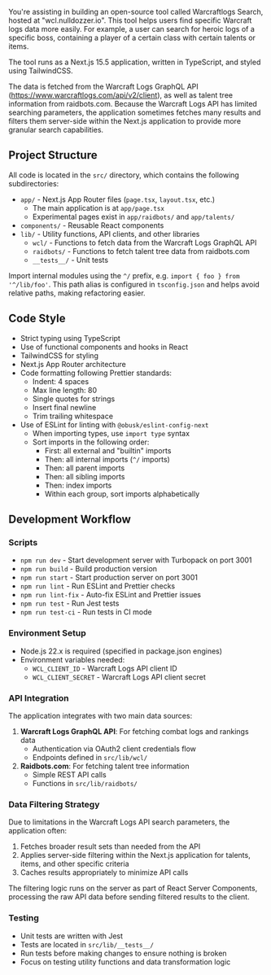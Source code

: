 You're assisting in building an open-source tool called Warcraftlogs Search, hosted at "wcl.nulldozzer.io". This tool helps users find specific Warcraft logs data more easily. For example, a user can search for heroic logs of a specific boss, containing a player of a certain class with certain talents or items.

The tool runs as a Next.js 15.5 application, written in TypeScript, and styled using TailwindCSS.

The data is fetched from the Warcraft Logs GraphQL API (https://www.warcraftlogs.com/api/v2/client), as well as talent tree information from raidbots.com. Because the Warcraft Logs API has limited searching parameters, the application sometimes fetches many results and filters them server-side within the Next.js application to provide more granular search capabilities.

## Project Structure

All code is located in the `src/` directory, which contains the following subdirectories:

- `app/` - Next.js App Router files (`page.tsx`, `layout.tsx`, etc.)
    - The main application is at `app/page.tsx`
    - Experimental pages exist in `app/raidbots/` and `app/talents/`
- `components/` - Reusable React components
- `lib/` - Utility functions, API clients, and other libraries
    - `wcl/` - Functions to fetch data from the Warcraft Logs GraphQL API
    - `raidbots/` - Functions to fetch talent tree data from raidbots.com
    - `__tests__/` - Unit tests

Import internal modules using the `^/` prefix, e.g. `import { foo } from '^/lib/foo'`. This path alias is configured in `tsconfig.json` and helps avoid relative paths, making refactoring easier.

## Code Style

- Strict typing using TypeScript
- Use of functional components and hooks in React
- TailwindCSS for styling
- Next.js App Router architecture
- Code formatting following Prettier standards:
    - Indent: 4 spaces
    - Max line length: 80
    - Single quotes for strings
    - Insert final newline
    - Trim trailing whitespace
- Use of ESLint for linting with `@obusk/eslint-config-next`
    - When importing types, use `import type` syntax
    - Sort imports in the following order:
        - First: all external and "builtin" imports
        - Then: all internal imports (`^/` imports)
        - Then: all parent imports
        - Then: all sibling imports
        - Then: index imports
        - Within each group, sort imports alphabetically

## Development Workflow

### Scripts

- `npm run dev` - Start development server with Turbopack on port 3001
- `npm run build` - Build production version
- `npm run start` - Start production server on port 3001
- `npm run lint` - Run ESLint and Prettier checks
- `npm run lint-fix` - Auto-fix ESLint and Prettier issues
- `npm run test` - Run Jest tests
- `npm run test-ci` - Run tests in CI mode

### Environment Setup

- Node.js 22.x is required (specified in package.json engines)
- Environment variables needed:
    - `WCL_CLIENT_ID` - Warcraft Logs API client ID
    - `WCL_CLIENT_SECRET` - Warcraft Logs API client secret

### API Integration

The application integrates with two main data sources:

1. **Warcraft Logs GraphQL API**: For fetching combat logs and rankings data
    - Authentication via OAuth2 client credentials flow
    - Endpoints defined in `src/lib/wcl/`
2. **Raidbots.com**: For fetching talent tree information
    - Simple REST API calls
    - Functions in `src/lib/raidbots/`

### Data Filtering Strategy

Due to limitations in the Warcraft Logs API search parameters, the application often:

1. Fetches broader result sets than needed from the API
2. Applies server-side filtering within the Next.js application for talents, items, and other specific criteria
3. Caches results appropriately to minimize API calls

The filtering logic runs on the server as part of React Server Components, processing the raw API data before sending filtered results to the client.

### Testing

- Unit tests are written with Jest
- Tests are located in `src/lib/__tests__/`
- Run tests before making changes to ensure nothing is broken
- Focus on testing utility functions and data transformation logic
